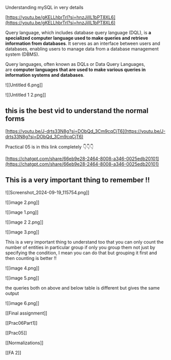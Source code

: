 Understanding mySQL in very details

[https://youtu.be/gKELLhbrTrI?si=hnzJilIL1bPT8XL6](https://youtu.be/gKELLhbrTrI?si=hnzJilIL1bPT8XL6)

  

Query language, which includes database query language (DQL), is **a specialized computer language used to make queries and retrieve information from databases**. It serves as an interface between users and databases, enabling users to manage data from a database management system (DBMS).  
  
Query languages, often known as DQLs or Data Query Languages, are **computer languages that are used to make various queries in information systems and databases**.  
  

  

![[Untitled 6.png]]

![[Untitled 1 2.png]]

  

## this is the best vid to understand the normal forms

[https://youtu.be/J-drts33N8g?si=DObQd_3Cm9cqCjT6](https://youtu.be/J-drts33N8g?si=DObQd_3Cm9cqCjT6)

  

Practical 05 is in this link completely 👇👇👇

[https://chatgpt.com/share/66eb9e28-2464-8008-a346-0025edb20101](https://chatgpt.com/share/66eb9e28-2464-8008-a346-0025edb20101)

  

  

## This is a very important thing to remember !!

![[Screenshot_2024-09-19_115754.png]]

![[image 2.png]]

![[image 1.png]]

![[image 2 2.png]]

  

![[image 3.png]]

This is a very important thing to understand too that you can only count the number of entities in particular group if only you group them not just by specifying the condition, I mean you can do that but grouping it first and then counting is better !!

  

  

![[image 4.png]]

![[image 5.png]]

the queries both on above and below table is different but gives the same output

  

  

![[image 6.png]]

[[Final assignment]]

[[Prac06Part1]]

[[Prac05]]

  

[[Normalizations]]

[[FA 2]]